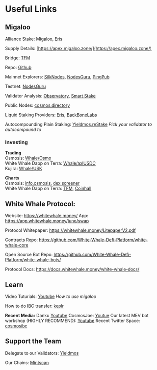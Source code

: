 # Useful Links

## Migaloo

Alliance Stake: [Migaloo](https://app.migaloo.zone/), [Eris](https://www.erisprotocol.com/migaloo/amp-alliance)

Supply Details: [https://apex.migaloo.zone/](https://apex.migaloo.zone/)

Bridge: [TFM](https://tfm.com/bridge)

Repo: [Github](https://github.com/White-Whale-Defi-Platform/migaloo-chain)

Mainnet Explorers: [SilkNodes](https://explorer.silknodes.io/migaloo), [NodesGuru](https://migaloo.explorers.guru/), [PingPub](https://ping.pub/migaloo/staking)

Testnet: [NodesGuru](https://testnet.migaloo.explorers.guru/)

Validator Analysis: [Observatory](https://observatory.zone/migaloo), [Smart Stake](https://migaloo.smartstake.io/stats)

Public Nodes: [cosmos.directory](https://cosmos.directory/migaloo)

Liquid Staking Providers: [Eris](https://www.erisprotocol.com/migaloo/amplifier), [BackBoneLabs](https://migaloo.gravedigger.zone/)

Autocompounding Plain Staking: [Yieldmos](https://www.yieldmos.com/strategies/whale-staking-rewards),[reStake](https://restake.app/migaloo)
_Pick your validator to autocompound to_

### Investing

**Trading**  
Osmosis: [Whale/Osmo](https://app.osmosis.zone/pool/960)  
White Whale Dapp on Terra: [Whale/axlUSDC](https://app.whitewhale.money/terra/swap?from=axlUSDC&to=WHALE)  
Kujira: [Whale/USK](https://fin.kujira.app/trade/kujira1xr3rq8yvd7qplsw5yx90ftsr2zdhg4e9z60h5duusgxpv72hud3sl8nek6?q=usk)

**Charts**  
Osmosis: [info.osmosis](https://info.osmosis.zone/token/WHALE), [dex screener](https://dexscreener.com/osmosis/960)  
White Whale Dapp on Terra: [TFM](https://tfm.com/terra2/trade/analytics/tokens/ibc%2F36A02FFC4E74DF4F64305130C3DFA1B06BEAC775648927AA44467C76A77AB8DB?from=uluna&to=ibc%2FB3504E092456BA618CC28AC671A71FB08C6CA0FD0BE7C8A5B5A3E2DD933CC9E4&market=Astroport), [Coinhall](https://coinhall.org/terra/terra1qdu4g5zxxtmwsd95v8vjslq5874nkcull7ejycm0gy2v7p5qc67qenkf8t)

## White Whale Protocol:

Website: https://whitewhale.money/
App: https://app.whitewhale.money/juno/swap

Protocol Whitepaper: https://whitewhale.money/LitepaperV2.pdf

Contracts Repo: https://github.com/White-Whale-Defi-Platform/white-whale-core

Open Source Bot Repo: https://github.com/White-Whale-Defi-Platform/white-whale-bots/

Protocol Docs: https://docs.whitewhale.money/white-whale-docs/

## Learn

Video Tuturials: [Youtube](https://www.youtube.com/playlist?list=PLlB6D78o5V-mGKv07MZN-EGLwax8dbAyI)
_How to use migaloo_

How to do IBC transfer: [keplr](https://help.keplr.app/articles/ibc-transfers)

**Recent Media:**
Danku [Youtube](https://www.youtube.com/watch?v=CURBHmNHaM8&ab_channel=danku_r)
CosmosJoe: [Youtue](https://www.youtube.com/watch?v=26gyqDjKf5c&ab_channel=CosmosJoe~CryptoMedia)
Our latest MEV bot workshop (HIGHLY RECOMMEND): [Youtube](https://www.youtube.com/watch?v=y9s6whEKSnY)
Recent Twitter Space: [cosmosibc](https://www.cosmosibc.space/2023/4/1416101532282638348/White_Whale_Community_Call.mp3)

## Support the Team

Delegate to our Validators: [Yieldmos](https://www.yieldmos.com/v/white-whale/)

Our Chains: [Mintscan](https://hub.mintscan.io/validators/stats/whitewhale)
